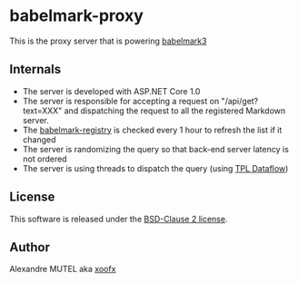 # babelmark-proxy

This is the proxy server that is powering [babelmark3](https://babelmark.github.io)


## Internals

- The server is developed with ASP.NET Core 1.0
- The server is responsible for accepting a request on "/api/get?text=XXX" and dispatching the request to all the registered Markdown server.
- The [babelmark-registry](https://github.com/babelmark/babelmark-registry) is checked every 1 hour to refresh the list if it changed
- The server is randomizing the query so that back-end server latency is not ordered
- The server is using threads to dispatch the query (using [TPL Dataflow](https://msdn.microsoft.com/en-us/library/hh228603(v=vs.110).aspx))


## License

This software is released under the [BSD-Clause 2 license](https://github.com/babelmark/babelmark-proxy/blob/master/license.txt).

## Author

Alexandre MUTEL aka [xoofx](http://xoofx.com)



